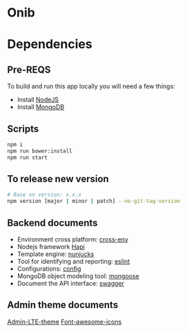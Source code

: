 # Onib

# Dependencies

## Pre-REQS

To build and run this app locally you will need a few things:
- Install [NodeJS](https://nodejs.org/en/)
- Install [MongoDB](https://docs.mongodb.com/manual/installation/)

## Scripts

```bash
npm i
npm run bower:install
npm run start
```

## To release new version

```bash
# Base on version: x.x.x
npm version [major | minor | patch] --no-git-tag-version
```

## Backend documents

- Environment cross platform: [cross-env](https://www.npmjs.com/package/cross-env)
- Nodejs framework [Hapi](https://hapi.dev)
- Template engine: [nunjucks](https://www.npmjs.com/package/nunjucks)
- Tool for identifying and reporting: [eslint](https://www.npmjs.com/package/eslint)
- Configurations: [config](https://www.npmjs.com/package/config)
- MongoDB object modeling tool: [mongoose](https://www.npmjs.com/package/mongoose)
- Document the API interface: [swagger](https://www.npmjs.com/package/hapi-swagger)

## Admin theme documents

[Admin-LTE-theme](https://adminlte.io/themes/AdminLTE/index2.html)
[Font-awesome-icons](https://fontawesome.com/v4.7.0/icons/)
